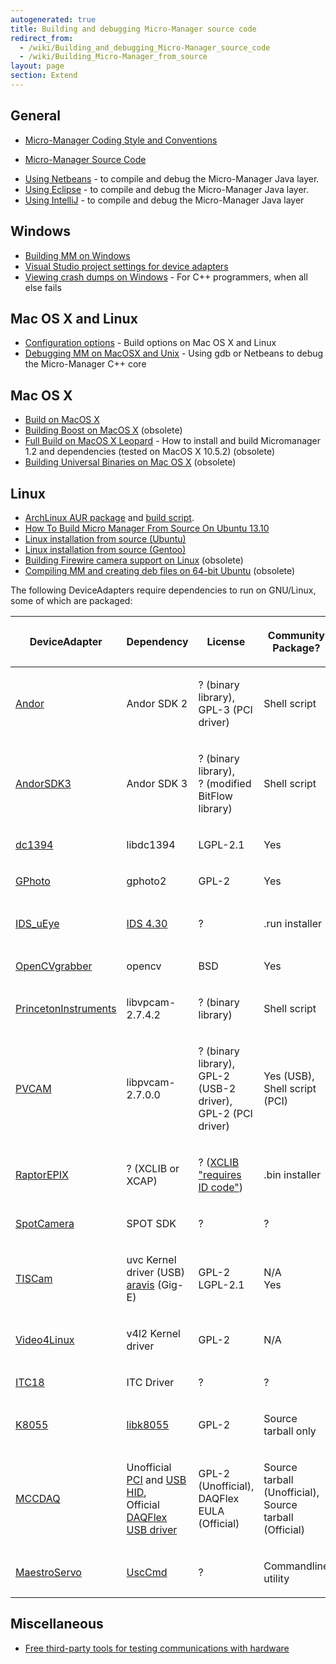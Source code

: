 ```yaml
---
autogenerated: true
title: Building and debugging Micro-Manager source code
redirect_from:
  - /wiki/Building_and_debugging_Micro-Manager_source_code
  - /wiki/Building_Micro-Manager_from_source
layout: page
section: Extend
---
```


## General

-   [Micro-Manager Coding Style and
    Conventions](Micro-Manager_Coding_Style_and_Conventions)

<!-- -->

-   [Micro-Manager Source Code](Micro-Manager_Source_Code)

<!-- -->

-   [Using Netbeans](Using_Netbeans) - to compile and debug
    the Micro-Manager Java layer.
-   [Using Eclipse](Using_Eclipse) - to compile and debug the
    Micro-Manager Java layer.
-   [Using IntelliJ](Using_IntelliJ) - to compile and debug
    the Micro-Manager Java layer

## Windows

-   [Building MM on Windows](Building_MM_on_Windows)
-   [Visual Studio project settings for device
    adapters](Visual_Studio_project_settings_for_device_adapters)
-   [Viewing crash dumps on
    Windows](Viewing_crash_dumps_on_Windows) - For C++
    programmers, when all else fails

## Mac OS X and Linux

-   [Configuration options](Configuration_options) - Build
    options on Mac OS X and Linux
-   [Debugging MM on MacOSX and
    Unix](Debugging_MM_on_MacOSX_and_Unix) - Using gdb or
    Netbeans to debug the Micro-Manager C++ core

## Mac OS X

-   [Build on MacOS X](Build_on_MacOS_X)
-   [Building Boost on MacOS X](Building_Boost_on_MacOS_X)
    (obsolete)
-   [Full Build on MacOS X
    Leopard](Full_Build_on_MacOS_X_Leopard) - How to install
    and build Micromanager 1.2 and dependencies (tested on MacOS X
    10.5.2) (obsolete)
-   [Building Universal Binaries on Mac OS
    X](Building_Universal_Binaries_on_Mac_OS_X) (obsolete)

## Linux

-   [ArchLinux AUR
    package](https://aur.archlinux.org/packages/micromanager-git/) and
    [build
    script](https://aur.archlinux.org/cgit/aur.git/tree/PKGBUILD?h=micromanager-git&id=4b0150680d48734a8b5d7fc4cacb361caf51c64c).
-   [How To Build Micro Manager From Source On Ubuntu
    13.10](How_To_Build_Micro_Manager_From_Source_On_Ubuntu_13.10)
-   [Linux installation from source
    (Ubuntu)](Linux_installation_from_source_(Ubuntu))
-   [Linux installation from source
    (Gentoo)](Linux_installation_from_source_(Gentoo))
-   [Building Firewire camera support on
    Linux](Building_Firewire_camera_support_on_Linux)
    (obsolete)
-   [Compiling MM and creating deb files on 64-bit
    Ubuntu](Compiling_MM_and_creating_deb_files_on_64-bit_Ubuntu)
    (obsolete)

The following DeviceAdapters require dependencies to run on GNU/Linux,
some of which are packaged:

<table>
<thead>
<tr class="header">
<th><p>DeviceAdapter</p></th>
<th><p>Dependency</p></th>
<th><p>License</p></th>
<th><p>Community Package?</p></th>
<th><p>Downloadable?</p></th>
</tr>
</thead>
<tbody>
<tr class="odd">
<td><p><a href="Andor">Andor</a></p></td>
<td><p>Andor SDK 2</p></td>
<td><p>? (binary library),<br />
GPL-3 (PCI driver)</p></td>
<td><p>Shell script</p></td>
<td><p>Registration required</p></td>
</tr>
<tr class="even">
<td><p><a href="/Andor_SDK3">AndorSDK3</a></p></td>
<td><p>Andor SDK 3</p></td>
<td><p>? (binary library),<br />
? (modified BitFlow library)</p></td>
<td><p>Shell script</p></td>
<td><p>Registration required</p></td>
</tr>
<tr class="odd">
<td><p><a href="dc1394">dc1394</a></p></td>
<td><p>libdc1394</p></td>
<td><p>LGPL-2.1</p></td>
<td><p>Yes</p></td>
<td><p>Yes</p></td>
</tr>
<tr class="even">
<td><p><a href="GPhoto">GPhoto</a></p></td>
<td><p>gphoto2</p></td>
<td><p>GPL-2</p></td>
<td><p>Yes</p></td>
<td><p>Yes</p></td>
</tr>
<tr class="odd">
<td><p><a href="IDS_uEye">IDS_uEye</a></p></td>
<td><p><a href="http://en.ids-imaging.com/download-ueye.html">IDS 4.30</a></p></td>
<td><p>?</p></td>
<td><p>.run installer</p></td>
<td><p>Registration required</p></td>
</tr>
<tr class="even">
<td><p><a href="OpenCVgrabber">OpenCVgrabber</a></p></td>
<td><p>opencv</p></td>
<td><p>BSD</p></td>
<td><p>Yes</p></td>
<td><p>Yes</p></td>
</tr>
<tr class="odd">
<td><p><a href="PrincetonInstruments">PrincetonInstruments</a></p></td>
<td><p>libvpcam-2.7.4.2</p></td>
<td><p>? (binary library)</p></td>
<td><p>Shell script</p></td>
<td><p><a href="ftp://ftp.princetoninstruments.com/public/Software/Official/Linux/">Yes</a></p></td>
</tr>
<tr class="even">
<td><p><a href="PVCAM">PVCAM</a></p></td>
<td><p>libpvcam-2.7.0.0</p></td>
<td><p>? (binary library),<br />
GPL-2 (USB-2 driver),<br />
GPL-2 (PCI driver)</p></td>
<td><p>Yes (USB),<br />
Shell script (PCI)</p></td>
<td><p><a href="ftp://ftp.princetoninstruments.com/public/Software/Official/Drivers/Linux/">Yes</a></p></td>
</tr>
<tr class="odd">
<td><p><a href="RaptorEPIX">RaptorEPIX</a></p></td>
<td><p>? (XCLIB or XCAP)</p></td>
<td><p>? (<a href="http://www.epixinc.com/support/files.php">XCLIB "requires ID code"</a>)</p></td>
<td><p>.bin installer</p></td>
<td><p>Yes</p></td>
</tr>
<tr class="even">
<td><p><a href="SpotCamera">SpotCamera</a></p></td>
<td><p>SPOT SDK</p></td>
<td><p>?</p></td>
<td><p>?</p></td>
<td><p><a href="http://www.spotimaging.com/downloads.php">By request</a></p></td>
</tr>
<tr class="odd">
<td><p><a href="TISCam">TISCam</a></p></td>
<td><p>uvc Kernel driver (USB)<br />
<a href="https://github.com/GNOME/aravis">aravis</a> (Gig-E)</p></td>
<td><p>GPL-2<br />
LGPL-2.1</p></td>
<td><p>N/A<br />
Yes</p></td>
<td><p>N/A<br />
Yes</p></td>
</tr>
<tr class="even">
<td><p><a href="Video4Linux">Video4Linux</a></p></td>
<td><p>v4l2 Kernel driver</p></td>
<td><p>GPL-2</p></td>
<td><p>N/A</p></td>
<td><p>N/A</p></td>
</tr>
<tr class="odd">
<td><p><a href="ITC18">ITC18</a></p></td>
<td><p>ITC Driver</p></td>
<td><p>?</p></td>
<td><p>?</p></td>
<td><p>By request</p></td>
</tr>
<tr class="even">
<td><p><a href="Velleman_K8055">K8055</a></p></td>
<td><p><a href="http://libk8055.sourceforge.net/">libk8055</a></p></td>
<td><p>GPL-2</p></td>
<td><p>Source tarball only</p></td>
<td><p>Not officially supported?</p></td>
</tr>
<tr class="odd">
<td><p><a href="MCCDAQ">MCCDAQ</a></p></td>
<td><p>Unofficial <a href="ftp://lx10.tx.ncsu.edu/pub/Linux/drivers/PCI/">PCI</a> and <a href="ftp://lx10.tx.ncsu.edu/pub/Linux/drivers/USB/">USB HID</a>,<br />
Official <a href="ftp://ftp.mccdaq.com/downloads/DAQFlex/Linux/">DAQFlex USB driver</a></p></td>
<td><p>GPL-2 (Unofficial),<br />
DAQFlex EULA (Official)</p></td>
<td><p>Source tarball (Unofficial),<br />
Source tarball (Official)</p></td>
<td><p>Yes (Unofficial),<br />
Yes (Official)</p></td>
</tr>
<tr class="even">
<td><p><a href="MaestroServo">MaestroServo</a></p></td>
<td><p><a href="http://www.pololu.com/catalog/product/1356/resources">UscCmd</a></p></td>
<td><p>?</p></td>
<td><p>Commandline utility</p></td>
<td><p><a href="http://www.pololu.com/file/0J315/maestro-linux-100507.Tar.gz">Yes</a></p></td>
</tr>
</tbody>
</table>

## Miscellaneous

-   [Free third-party tools for testing communications with
    hardware](Free_third-party_tools_for_testing_communications_with_hardware)
